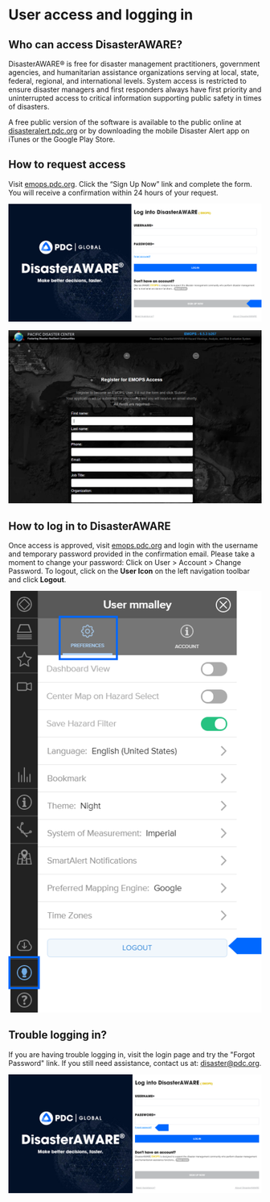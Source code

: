 # User access and logging in

## Who can access DisasterAWARE?
DisasterAWARE® is free for disaster management practitioners, government agencies, and humanitarian assistance organizations serving at local, state, federal, regional, and international levels. System access is restricted to ensure disaster managers and first responders always have first priority and uninterrupted access to critical information supporting public safety in times of disasters. 

A free public version of the software is available to the public online at [disasteralert.pdc.org](https://disasteralert.pdc.org) or by downloading the mobile Disaster Alert app on iTunes or the Google Play Store.

## How to request access
Visit [emops.pdc.org](https://emops.pdc.org). Click the “Sign Up Now” link and complete the form. You will receive a confirmation within 24 hours of your request.

![Sign up now link](https://github.com/LuigiBella/PDC_test/blob/master/images/1.2_figure_1.png)

![Sample form to request access](https://github.com/LuigiBella/PDC_test/blob/master/images/1.2_figure_2.png)

## How to log in to DisasterAWARE

Once access is approved, visit [emops.pdc.org](http://emops.pdc.org) and login with the username and temporary password provided in the confirmation email. Please take a moment to change your password: Click on User > Account > Change Password. To logout, click on the **User Icon** on the left navigation toolbar and click **Logout**.

![User Logout](https://github.com/LuigiBella/PDC_test/blob/master/images/1.2_figure_3.png)

## Trouble logging in?

If you are having trouble logging in, visit the login page and try the "Forgot Password" link. If you still need assistance, contact us at: [disaster@pdc.org](mailto:disaster@pdc.org).

![Reset password link](https://github.com/LuigiBella/PDC_test/blob/master/images/1.2_figure_4.png)